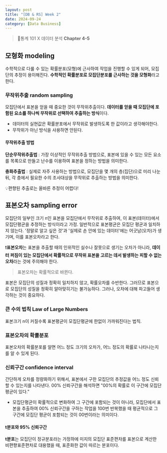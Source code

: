 ```yaml
---
layout: post
title: "[DB & RS] Week 2"
date: 2024-09-24
category: [Data Business]
---
```


> 📌통계 101 X 데이터 분석 **Chapter 4-5**

## 모형화 modeling

수학적으로 다룰 수 있는 확률분포(모형)에 근사하여 작업을 진행할 수 있게 되어, 모집단의 추정이 용이해진다. **수학적인 확률분포로 모집단분포를 근사하는 것을 모형화**라고 한다.

### 무작위추출 random sampling

모집단에서 표본을 얻을 때 중요한 것이 무작위추출이다. **데이터를 얻을 때 모집단에 포함된 요소를 하나씩 무작위로 선택하여 추출하는 방식**이다.

- 데이터의 실현값은 확률분포에서 무작위로 발생하도록 한 값이라고 생각해야한다.
- 무작위가 아닌 방식을 사용하면 안된다.

#### 무작위추출 방법

**단순무작위추출법** : 가장 이상적인 무작위추출 방법으로, 표본에 있을 수 있는 모든 요소를 목록으로 만들고 난수를 이용하여 표본을 정하는 방법을 의미한다.

**충화추출법** : 실제로 자주 사용하는 방법으로, 모집단을 몇 개의 층(집단)으로 미리 나눈 뒤, 각 층에서 필요한 수의 조사대상을 무작위로 추출하는 방법을 의미한다.

💡편향된 추출로는 올바른 추정이 어렵다!

## 표본오차 sampling error

모집단의 일부인 크기 n인 표본을 모집단에서 무작위로 추출하여, 이 표본(데이터)에서 모집단평균을 추정하는 방식이라고 가정. 일반적으로 표본평균은 모집단 평균과 일치하지 않는다. '정말로 알고 싶은 것'과 '실제로 손 안에 있는 데이터'에는 어긋남(오차)가 생기며, 이를 표본오차라고 한다.

❗**표본오차**는 표본을 추출할 때의 인위적인 실수나 잘못으로 생기는 오차가 아니라, **데이터 퍼짐이 있는 모집단에서 확률적으로 무작위 표본을 고르는 데서 발생하는 피할 수 없는 오차**라는 것에 주의해야 한다.

> 표본오차는 확률적으로 바뀐다.

표본은 모집단의 성질과 정확히 일치하지 않고, 확률오차를 수반한다. 그러므로 표본으로 모집단의 성질을 정확히 알아맞히기는 불가능하다. 그러나, 오차에 대해 파고들어 생각하는 것이 중요하다.

### 큰 수의 법칙 Law of Large Numbers

표본크기 n이 커질수록 표본평균이 모집단평균에 한없이 가까워진다는 법칙.

### 표본오차의 확률분포

표본오차의 확률분포를 알면 어느 정도 크기의 오차가, 어느 정도의 확률로 나타나는지를 알 수 있게 된다.

### 신뢰구간 confidence interval

간단하게 오차를 정량화하기 위해서, 표본에서 구한 모집단의 추정값을 어느 정도 신뢰할 수 있는지를 나타낸다. 00% 신뢰구간을 해석하면 "00%의 확률로 이 구간에 모집단평균이 있다."

- 모집단평균이 확률적으로 변화하여 그 구간에 포함되는 것이 아니라, 모집단에서 표본을 추출하여 00% 신뢰구간을 구하는 작업을 100번 반복했을 때 평균적으로 그 구간에 모집단 평균이 포함되는 것이 00번이라는 의미이다.

#### t분포와 95% 신뢰구간

**t분포**는 모집단이 정규분포라는 가정하에 미지의 모집단 표준편차를 표본으로 계산한 비편향표준편차로 대용했을 때, 표준화한 값이 따르는 분포이다.
